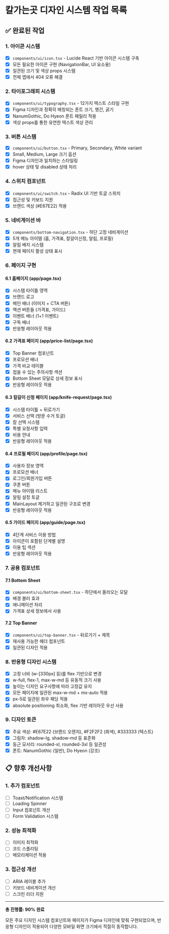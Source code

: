 # 칼가는곳 디자인 시스템 작업 목록

## ✅ 완료된 작업

### 1. 아이콘 시스템
- [x] `components/ui/icon.tsx` - Lucide React 기반 아이콘 시스템 구축
- [x] 모든 필요한 아이콘 구현 (NavigationBar, UI 요소용)
- [x] 일관된 크기 및 색상 props 시스템
- [x] 전체 앱에서 404 오류 해결

### 2. 타이포그래피 시스템
- [x] `components/ui/typography.tsx` - 12가지 텍스트 스타일 구현
- [x] Figma 디자인과 정확히 매칭되는 폰트 크기, 행간, 굵기
- [x] NanumGothic, Do Hyeon 폰트 패밀리 적용
- [x] 색상 props를 통한 유연한 텍스트 색상 관리

### 3. 버튼 시스템
- [x] `components/ui/button.tsx` - Primary, Secondary, White variant
- [x] Small, Medium, Large 크기 옵션
- [x] Figma 디자인과 일치하는 스타일링
- [x] hover 상태 및 disabled 상태 처리

### 4. 스위치 컴포넌트
- [x] `components/ui/switch.tsx` - Radix UI 기반 토글 스위치
- [x] 접근성 및 키보드 지원
- [x] 브랜드 색상 (#E67E22) 적용

### 5. 네비게이션 바
- [x] `components/bottom-navigation.tsx` - 하단 고정 네비게이션
- [x] 5개 메뉴 아이템 (홈, 가격표, 칼갈이신청, 알림, 프로필)
- [x] 알림 배지 시스템
- [x] 현재 페이지 활성 상태 표시

### 6. 페이지 구현

#### 6.1 홈페이지 (app/page.tsx)
- [x] 시스템 타이틀 영역
- [x] 브랜드 로고
- [x] 메인 배너 (이미지 + CTA 버튼)
- [x] 액션 버튼들 (가격표, 가이드)
- [x] 이벤트 배너 (1+1 이벤트)
- [x] 구독 배너
- [x] 반응형 레이아웃 적용

#### 6.2 가격표 페이지 (app/price-list/page.tsx)
- [x] Top Banner 컴포넌트
- [x] 프로모션 배너
- [x] 가격 비교 테이블
- [x] 접을 수 있는 주의사항 섹션
- [x] Bottom Sheet 모달로 상세 정보 표시
- [x] 반응형 레이아웃 적용

#### 6.3 칼갈이 신청 페이지 (app/knife-request/page.tsx)
- [x] 시스템 타이틀 + 뒤로가기
- [x] 서비스 선택 (방문 수거 토글)
- [x] 칼 선택 시스템
- [x] 특별 요청사항 입력
- [x] 비용 안내
- [x] 반응형 레이아웃 적용

#### 6.4 프로필 페이지 (app/profile/page.tsx)
- [x] 사용자 정보 영역
- [x] 프로모션 배너
- [x] 로그인/회원가입 버튼
- [x] 쿠폰 버튼
- [x] 메뉴 아이템 리스트
- [x] 알림 설정 토글
- [x] MainLayout 제거하고 일관된 구조로 변경
- [x] 반응형 레이아웃 적용

#### 6.5 가이드 페이지 (app/guide/page.tsx)
- [x] 4단계 서비스 이용 방법
- [x] 아이콘이 포함된 단계별 설명
- [x] 이용 팁 섹션
- [x] 반응형 레이아웃 적용

### 7. 공용 컴포넌트

#### 7.1 Bottom Sheet
- [x] `components/ui/bottom-sheet.tsx` - 하단에서 올라오는 모달
- [x] 배경 블러 효과
- [x] 애니메이션 처리
- [x] 가격표 상세 정보에서 사용

#### 7.2 Top Banner
- [x] `components/ui/top-banner.tsx` - 뒤로가기 + 제목
- [x] 재사용 가능한 헤더 컴포넌트
- [x] 일관된 디자인 적용

### 8. 반응형 디자인 시스템
- [x] 고정 너비 (w-[330px] 등)를 flex 기반으로 변경
- [x] w-full, flex-1, max-w-md 등 유동적 크기 사용
- [x] 높이는 디자인 요구사항에 따라 고정값 유지
- [x] 모든 페이지에 일관된 max-w-md + mx-auto 적용
- [x] px-5로 일관된 좌우 패딩 적용
- [x] absolute positioning 최소화, flex 기반 레이아웃 우선 사용

### 9. 디자인 토큰
- [x] 주요 색상: #E67E22 (브랜드 오렌지), #F2F2F2 (회색), #333333 (텍스트)
- [x] 그림자: shadow-lg, shadow-md 등 표준화
- [x] 둥근 모서리: rounded-xl, rounded-3xl 등 일관성
- [x] 폰트: NanumGothic (일반), Do Hyeon (강조)

## 📋 향후 개선사항

### 1. 추가 컴포넌트
- [ ] Toast/Notification 시스템
- [ ] Loading Spinner
- [ ] Input 컴포넌트 개선
- [ ] Form Validation 시스템

### 2. 성능 최적화
- [ ] 이미지 최적화
- [ ] 코드 스플리팅
- [ ] 메모리제이션 적용

### 3. 접근성 개선
- [ ] ARIA 레이블 추가
- [ ] 키보드 네비게이션 개선
- [ ] 스크린 리더 지원

---

**총 진행률: 90% 완료**

모든 주요 디자인 시스템 컴포넌트와 페이지가 Figma 디자인에 맞춰 구현되었으며, 반응형 디자인이 적용되어 다양한 모바일 화면 크기에서 적절히 동작합니다.
